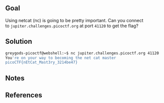 


## Goal

Using netcat (nc) is going to be pretty important. Can you connect to `jupiter.challenges.picoctf.org` at port `41120` to get the flag?
## Solution

```bash
greygods-picoctf@webshell:~$ nc jupiter.challenges.picoctf.org 41120 
You're on your way to becoming the net cat master
picoCTF{nEtCat_Mast3ry_3214be47}
````


## Notes

## References

